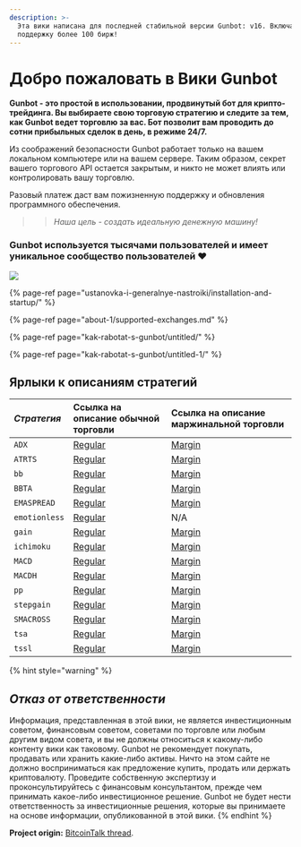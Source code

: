 ```yaml
---
description: >-
  Эта вики написана для последней стабильной версии Gunbot: v16. Включает
  поддержку более 100 бирж!
---
```


# Добро пожаловать в Вики Gunbot

**Gunbot - это простой в использовании, продвинутый бот для крипто-трейдинга. Вы выбираете свою торговую стратегию и следите за тем, как Gunbot ведет торговлю за вас. Бот позволит вам проводить до сотни прибыльных сделок в день, в режиме 24/7.**

Из соображений безопасности Gunbot работает только на вашем локальном компьютере или на вашем сервере. Таким образом, секрет вашего торгового API остается закрытым, и никто не может влиять или контролировать вашу торговлю.

Разовый платеж даст вам пожизненную поддержку и обновления программного обеспечения.

> > _Наша цель - создать идеальную денежную машину!_

### Gunbot используется тысячами пользователей и имеет уникальное сообщество пользователей ❤️

![](https://blobscdn.gitbook.com/v0/b/gitbook-28427.appspot.com/o/assets%2F-L_Rejuz9K0BDQxSQvUH%2F-LaLXYX6ARQBY_FcuN64%2F-LaLXZXfYroIE4dKfkQ8%2Fimage.png?alt=media&token=087e9428-ff0a-4412-adc6-7ded14e01ef6)

{% page-ref page="ustanovka-i-generalnye-nastroiki/installation-and-startup/" %}

{% page-ref page="about-1/supported-exchanges.md" %}

{% page-ref page="kak-rabotat-s-gunbot/untitled/" %}

{% page-ref page="kak-rabotat-s-gunbot/untitled-1/" %}

## Ярлыки к описаниям стратегий

| _Стратегия_ | Ссылка на описание обычной торговли | Ссылка на описание маржинальной торговли |
| :--- | :--- | :--- |
| `ADX` | [Regular](strategii-dlya-treidinga/untitled-8/adx.md) | [Margin](strategii-dlya-treidinga/untitled-7/adx.md) |
| `ATRTS` | [Regular](strategii-dlya-treidinga/untitled-8/atrts.md) | [Margin](strategii-dlya-treidinga/untitled-7/atrts.md) |
| `bb` | [Regular](strategii-dlya-treidinga/untitled-8/bollinger-bands.md) | [Margin](strategii-dlya-treidinga/untitled-7/bollinger-bands.md) |
| `BBTA` | [Regular](strategii-dlya-treidinga/untitled-8/bollinger-bands-ta.md) | [Margin](strategii-dlya-treidinga/untitled-7/bollinger-bands-ta.md) |
| `EMASPREAD` | [Regular](strategii-dlya-treidinga/untitled-8/ema-spread.md) | [Margin](strategii-dlya-treidinga/untitled-7/ema-spread.md) |
| `emotionless` | [Regular](strategii-dlya-treidinga/untitled-8/emotionless.md) | N/A |
| `gain` | [Regular](strategii-dlya-treidinga/untitled-8/gain.md) | [Margin](strategii-dlya-treidinga/untitled-7/gain.md) |
| `ichimoku` | [Regular](strategii-dlya-treidinga/untitled-8/untitled-1.md) | [Margin](strategii-dlya-treidinga/untitled-7/ichimoku.md) |
| `MACD` | [Regular](strategii-dlya-treidinga/untitled-8/macd.md) | [Margin](strategii-dlya-treidinga/untitled-7/macd.md) |
| `MACDH` | [Regular](strategii-dlya-treidinga/untitled-8/macdh.md) | [Margin](strategii-dlya-treidinga/untitled-7/macdh.md) |
| `pp` | [Regular](strategii-dlya-treidinga/untitled-8/pingpong.md) | [Margin](strategii-dlya-treidinga/untitled-7/pingpong.md) |
| `stepgain` | [Regular](strategii-dlya-treidinga/untitled-8/untitled.md) | [Margin](strategii-dlya-treidinga/untitled-7/stepgain.md) |
| `SMACROSS` | [Regular](strategii-dlya-treidinga/untitled-8/sma-cross.md) | [Margin](strategii-dlya-treidinga/untitled-7/sma-cross.md) |
| `tsa` | [Regular](strategii-dlya-treidinga/untitled-8/time-series-analysis.md) | [Margin](strategii-dlya-treidinga/untitled-7/time-series-analysis.md) |
| `tssl` | [Regular](strategii-dlya-treidinga/untitled-8/tssl-trailing-stop-stop-limit.md) | [Margin](strategii-dlya-treidinga/untitled-7/tssl-trailing-stop-stop-limit.md) |

{% hint style="warning" %}
## _**Отказ от ответственности**_

Информация, представленная в этой вики, не является инвестиционным советом, финансовым советом, советами по торговле или любым другим видом совета, и вы не должны относиться к какому-либо контенту вики как таковому. Gunbot не рекомендует покупать, продавать или хранить какие-либо активы. Ничто на этом сайте не должно восприниматься как предложение купить, продать или держать криптовалюту. Проведите собственную экспертизу и проконсультируйтесь с финансовым консультантом, прежде чем принимать какое-либо инвестиционное решение. Gunbot не будет нести ответственность за инвестиционные решения, которые вы принимаете на основе информации, опубликованной в этой вики.
{% endhint %}

**Project origin:** [BitcoinTalk thread](https://bitcointalk.org/index.php?topic=1715214.0).

